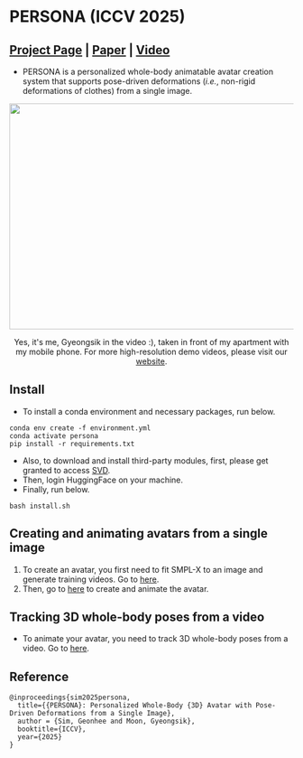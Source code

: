 # PERSONA (ICCV 2025)

## [Project Page](https://mks0601.github.io/PERSONA) | [Paper](https://mks0601.github.io/PERSONA) | [Video](https://mks0601.github.io/PERSONA) 

* PERSONA is a personalized whole-body animatable avatar creation system that supports pose-driven deformations (*i.e.*, non-rigid deformations of clothes) from a single image.

<p align="middle">
<img src="assets/teaser_compressed.gif" width="960" height="400">
</p>
<p align="center">
Yes, it's me, Gyeongsik in the video :), taken in front of my apartment with my mobile phone.
For more high-resolution demo videos, please visit our <A href="https://mks0601.github.io/PERSONA">website</A>.
</p>

## Install
* To install a conda environment and necessary packages, run below.
```
conda env create -f environment.yml
conda activate persona
pip install -r requirements.txt
```

* Also, to download and install third-party modules, first, please get granted to access [SVD](https://huggingface.co/stabilityai/stable-video-diffusion-img2vid-xt-1-1).
* Then, login HuggingFace on your machine.
* Finally, run below.
```
bash install.sh
```

## Creating and animating avatars from a single image
1. To create an avatar, you first need to fit SMPL-X to an image and generate training videos. Go to [here](./preprocess/).
2. Then, go to [here](./avatar) to create and animate the avatar.

## Tracking 3D whole-body poses from a video
* To animate your avatar, you need to track 3D whole-body poses from a video. Go to [here](./pose_track/).

## Reference
```
@inproceedings{sim2025persona,
  title={{PERSONA}: Personalized Whole-Body {3D} Avatar with Pose-Driven Deformations from a Single Image},
  author = {Sim, Geonhee and Moon, Gyeongsik},  
  booktitle={ICCV},
  year={2025}
}
```

